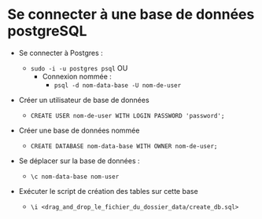 # Se connecter à une base de données postgreSQL

- Se connecter à Postgres :
  - `sudo -i -u postgres psql`
    OU
    - Connexion nommée :
      - `psql -d nom-data-base -U nom-de-user`

- Créer un utilisateur de base de données
  - `CREATE USER nom-de-user WITH LOGIN PASSWORD 'password';`

- Créer une base de données nommée
  - `CREATE DATABASE nom-data-base WITH OWNER nom-de-user;`

- Se déplacer sur la base de données :
  - `\c nom-data-base nom-user`

- Exécuter le script de création des tables sur cette base
  - `\i <drag_and_drop_le_fichier_du_dossier_data/create_db.sql>`
